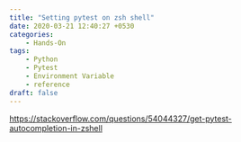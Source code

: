 ```yaml
---
title: "Setting pytest on zsh shell"
date: 2020-03-21 12:40:27 +0530
categories:
    - Hands-On
tags:
    - Python
    - Pytest
    - Environment Variable
    - reference
draft: false
---
```


https://stackoverflow.com/questions/54044327/get-pytest-autocompletion-in-zshell
